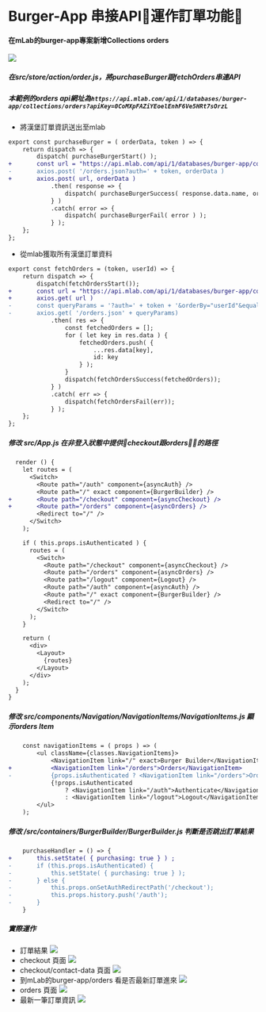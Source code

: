 # Burger-App  串接API運作訂單功能
#### 在mLab的burger-app專案新增Collections orders
![](images/addNewCollections.png)
##### 在src/store/action/order.js，將purchaseBurger跟fetchOrders串連API
##### *本範例的orders api網址為``https://api.mlab.com/api/1/databases/burger-app/collections/orders?apiKey=0CoMXpFAZiYEoelEnhF6Ve5HRt7sOrzL``*
- 將漢堡訂單資訊送出至mlab
```diff
export const purchaseBurger = ( orderData, token ) => {
    return dispatch => {
        dispatch( purchaseBurgerStart() );
+       const url = "https://api.mlab.com/api/1/databases/burger-app/collections/orders?apiKey=0CoMXpFAZiYEoelEnhF6Ve5HRt7sOrzL";
-       axios.post( '/orders.json?auth=' + token, orderData )
+       axios.post( url, orderData )
            .then( response => {
                dispatch( purchaseBurgerSuccess( response.data.name, orderData ) );
            } )
            .catch( error => {
                dispatch( purchaseBurgerFail( error ) );
            } );
    };
};
```
- 從mlab獲取所有漢堡訂單資料
```diff
export const fetchOrders = (token, userId) => {
    return dispatch => {
        dispatch(fetchOrdersStart());
+       const url = "https://api.mlab.com/api/1/databases/burger-app/collections/orders?apiKey=0CoMXpFAZiYEoelEnhF6Ve5HRt7sOrzL";
+       axios.get( url )
-       const queryParams = '?auth=' + token + '&orderBy="userId"&equalTo="' + userId + '"';
-       axios.get( '/orders.json' + queryParams)        
            .then( res => {
                const fetchedOrders = [];
                for ( let key in res.data ) {
                    fetchedOrders.push( {
                        ...res.data[key],
                        id: key
                    } );
                }
                dispatch(fetchOrdersSuccess(fetchedOrders));
            } )
            .catch( err => {
                dispatch(fetchOrdersFail(err));
            } );
    };
};
```
##### 修改 src/App.js 在非登入狀態中提供checkout跟orders的路徑
```diff
  render () {
    let routes = (
      <Switch>
        <Route path="/auth" component={asyncAuth} />
        <Route path="/" exact component={BurgerBuilder} />
+       <Route path="/checkout" component={asyncCheckout} />
+       <Route path="/orders" component={asyncOrders} />        
        <Redirect to="/" />
      </Switch>
    );

    if ( this.props.isAuthenticated ) {
      routes = (
        <Switch>
          <Route path="/checkout" component={asyncCheckout} />
          <Route path="/orders" component={asyncOrders} />
          <Route path="/logout" component={Logout} />
          <Route path="/auth" component={asyncAuth} />
          <Route path="/" exact component={BurgerBuilder} />
          <Redirect to="/" />
        </Switch>
      );
    }

    return (
      <div>
        <Layout>
          {routes}
        </Layout>
      </div>
    );
  }
}
```
##### 修改 src/components/Navigation/NavigationItems/NavigationItems.js 顯示orders Item
```diff
    const navigationItems = ( props ) => (
        <ul className={classes.NavigationItems}>
            <NavigationItem link="/" exact>Burger Builder</NavigationItem>
+           <NavigationItem link="/orders">Orders</NavigationItem>
-           {props.isAuthenticated ? <NavigationItem link="/orders">Orders</NavigationItem> : null}
            {!props.isAuthenticated
                ? <NavigationItem link="/auth">Authenticate</NavigationItem>
                : <NavigationItem link="/logout">Logout</NavigationItem>}
        </ul>
    );
```
##### 修改 /src/containers/BurgerBuilder/BurgerBuilder.js 判斷是否跳出訂單結果
```diff
    purchaseHandler = () => {
+       this.setState( { purchasing: true } ) ;
-       if (this.props.isAuthenticated) {
-           this.setState( { purchasing: true } );
-       } else {
-           this.props.onSetAuthRedirectPath('/checkout');
-           this.props.history.push('/auth');
-       }
    }
```
##### 實際運作
- 訂單結果
![](images/yourOrder.png)
- checkout 頁面
![](images/checkout.png)
- checkout/contact-data 頁面
![](images/contact-data.png)
- 到mLab的burger-app/orders 看是否最新訂單進來
![](images/mLabNewItem.png)
- orders 頁面
![](images/OrdersList.png)
- 最新一筆訂單資訊
![](images/newOrderItem.png)